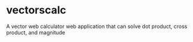 # vectorscalc
A vector web calculator web application that can solve dot product, cross product, and magnitude
